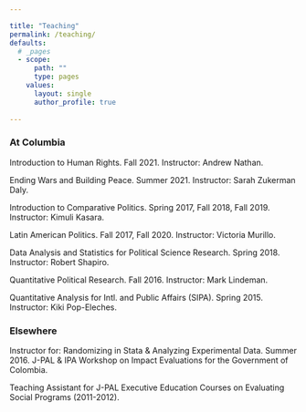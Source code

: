 ```yaml
---

title: "Teaching"
permalink: /teaching/
defaults:
  # _pages
  - scope:
      path: ""
      type: pages
    values:
      layout: single
      author_profile: true
      
---
```


### At Columbia
Introduction to Human Rights. Fall 2021. Instructor: Andrew Nathan. 

Ending Wars and Building Peace. Summer 2021. Instructor: Sarah Zukerman Daly. 

Introduction to Comparative Politics. Spring 2017, Fall 2018, Fall 2019. Instructor: Kimuli Kasara.

Latin American Politics. Fall 2017, Fall 2020. Instructor: Victoria Murillo. 

Data Analysis and Statistics for Political Science Research. Spring 2018. Instructor: Robert Shapiro.

Quantitative Political Research. Fall 2016. Instructor: Mark Lindeman.

Quantitative Analysis for Intl. and Public Affairs (SIPA). Spring 2015. Instructor: Kiki Pop-Eleches. 


### Elsewhere
Instructor for: Randomizing in Stata & Analyzing Experimental Data. Summer 2016. J-PAL & IPA Workshop on Impact Evaluations for the Government of Colombia.

Teaching Assistant for J-PAL Executive Education Courses on Evaluating Social Programs (2011-2012).
